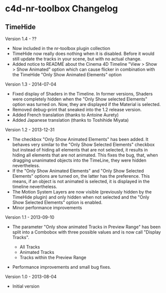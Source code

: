 c4d-nr-toolbox Changelog
========================

TimeHide
--------

Version 1.4  -  ??

- Now included in the nr-toolbox plugin collection
- TimeHide now really does nothing when it is disabled. Before it would
  still update the tracks in your scene, but with no actual change.
- Added notice to README about the Cinema 4D Timeline "View > Show >
  Show Animated" option which can cause flicker in combination with the
  TimeHide "Only Show Animated Elements" option

Version 1.3  -  2014-07-04

- Fixed display of Shaders in the Timeline. In former versions,
  Shaders were completely hidden when the "Only Show selected Elements"
  option was turned on. Now, they are displayed if the Material is selected.
- Removed debug-print that sneaked into the 1.2 release version.
- Added French translation (thanks to Antoine Aurety)
- Added Japanese translation (thanks to Toshihide Miyata)

Version 1.2  -  2013-12-31

- The checkbox "Only Show Animated Elements" has been added. It behaves
  very similar to the "Only Show Selected Elements" checkbox but instead
  of hiding all elements that are not selected, it results in hiding all
  elements that are not animated. This fixes the bug, that, when dragging
  unanimated objects into the TimeLine, they were hidden nevertheless.
- If the "Only Show Animated Elements" and "Only Show Selected Elements"
  options are turned on, the latter has the preference. This means, if
  an object is not animated is selected, it is displayed in the timeline
  nevertheless.
- The Motion System Layers are now visible (previously hidden by the
  TimeHide plugin) and only hidden when not selected and the "Only
  Show Selected Elements" option is enabled.
- Minor performance improvements

Version 1.1  -  2013-09-10

- The parameter "Only show animated Tracks in Preview Range" has been
  split into a Combobox with three possible values and is now call
  "Display Tracks".

  * All Tracks
  * Animated Tracks
  * Tracks within the Preview Range

- Performance improvements and small bug fixes.

Version 1.0  -  2013-08-04

- Initial version
